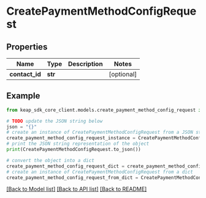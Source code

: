 # CreatePaymentMethodConfigRequest


## Properties

Name | Type | Description | Notes
------------ | ------------- | ------------- | -------------
**contact_id** | **str** |  | [optional] 

## Example

```python
from keap_sdk_core_client.models.create_payment_method_config_request import CreatePaymentMethodConfigRequest

# TODO update the JSON string below
json = "{}"
# create an instance of CreatePaymentMethodConfigRequest from a JSON string
create_payment_method_config_request_instance = CreatePaymentMethodConfigRequest.from_json(json)
# print the JSON string representation of the object
print(CreatePaymentMethodConfigRequest.to_json())

# convert the object into a dict
create_payment_method_config_request_dict = create_payment_method_config_request_instance.to_dict()
# create an instance of CreatePaymentMethodConfigRequest from a dict
create_payment_method_config_request_from_dict = CreatePaymentMethodConfigRequest.from_dict(create_payment_method_config_request_dict)
```
[[Back to Model list]](../README.md#documentation-for-models) [[Back to API list]](../README.md#documentation-for-api-endpoints) [[Back to README]](../README.md)


